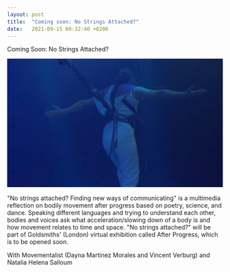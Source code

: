 ```yaml
---
layout: post
title:  "Coming soon: No Strings Attached?"
date:   2021-09-15 09:32:40 +0200
---
```


Coming Soon: No Strings Attached?

![No Strings Attached](/assets/no-strings-attached.png)

"No strings attached? Finding new ways of communicating" is a multimedia reflection on bodily movement after progress based on poetry, science, and dance. Speaking different languages and trying to understand each other, bodies and voices ask what acceleration/slowing down of a body is and how movement relates to time and space. "No strings attached?" will be part of Goldsmiths' (London) virtual exhibition called After Progress, which is to be opened soon.

With Movementalist (Dayna Martinez Morales and Vincent Verburg) and Natalia Helena Salloum
